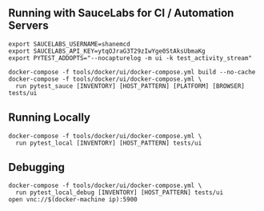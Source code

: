 ## Running with SauceLabs for CI / Automation Servers

```shell
export SAUCELABS_USERNAME=shanemcd
export SAUCELABS_API_KEY=ytqOJraG3T29zIwYge0StAksUbmaKg
export PYTEST_ADDOPTS="--nocapturelog -m ui -k test_activity_stream"

docker-compose -f tools/docker/ui/docker-compose.yml build --no-cache
docker-compose -f tools/docker/ui/docker-compose.yml \
  run pytest_sauce [INVENTORY] [HOST_PATTERN] [PLATFORM] [BROWSER] tests/ui
```


## Running Locally

```shell
docker-compose -f tools/docker/ui/docker-compose.yml \
  run pytest_local [INVENTORY] [HOST_PATTERN] tests/ui
```

## Debugging

```shell
docker-compose -f tools/docker/ui/docker-compose.yml \
  run pytest_local_debug [INVENTORY] [HOST_PATTERN] tests/ui
open vnc://$(docker-machine ip):5900
```
